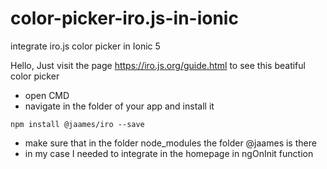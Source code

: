 # color-picker-iro.js-in-ionic
integrate iro.js color picker in Ionic 5


Hello,
Just visit the page https://iro.js.org/guide.html to see this beatiful color picker

- open CMD
- navigate in the folder of your app and install it 

`npm install @jaames/iro --save`

- make sure that in the folder node_modules  the folder @jaames is there
- in my case I needed to integrate in the homepage in ngOnInit function
